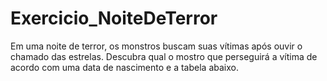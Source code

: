 # Exercicio_NoiteDeTerror
Em uma noite de terror, os monstros buscam suas vítimas após ouvir o chamado das estrelas.  Descubra qual o mostro que perseguirá a vítima de acordo com uma data de nascimento e a tabela abaixo.

